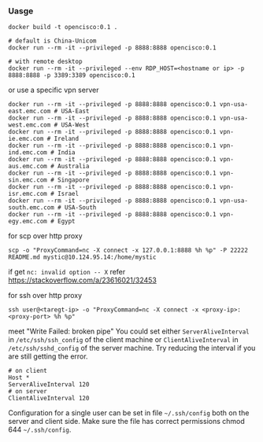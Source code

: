 ### Uasge

```
docker build -t opencisco:0.1 .

# default is China-Unicom
docker run --rm -it --privileged -p 8888:8888 opencisco:0.1

# with remote desktop
docker run --rm -it --privileged --env RDP_HOST=<hostname or ip> -p 8888:8888 -p 3389:3389 opencisco:0.1

```
or use a specific vpn server
```
docker run --rm -it --privileged -p 8888:8888 opencisco:0.1 vpn-usa-east.emc.com # USA-East 
docker run --rm -it --privileged -p 8888:8888 opencisco:0.1 vpn-usa-west.emc.com # USA-West 
docker run --rm -it --privileged -p 8888:8888 opencisco:0.1 vpn-ie.emc.com # Ireland
docker run --rm -it --privileged -p 8888:8888 opencisco:0.1 vpn-ind.emc.com # India
docker run --rm -it --privileged -p 8888:8888 opencisco:0.1 vpn-aus.emc.com # Australia
docker run --rm -it --privileged -p 8888:8888 opencisco:0.1 vpn-sin.emc.com # Singapore
docker run --rm -it --privileged -p 8888:8888 opencisco:0.1 vpn-isr.emc.com # Israel
docker run --rm -it --privileged -p 8888:8888 opencisco:0.1 vpn-usa-south.emc.com # USA-South
docker run --rm -it --privileged -p 8888:8888 opencisco:0.1 vpn-egy.emc.com # Egypt
```

for scp over http proxy
```
scp -o "ProxyCommand=nc -X connect -x 127.0.0.1:8888 %h %p" -P 22222 README.md mystic@10.124.95.14:/home/mystic
```
if get `nc: invalid option -- X` refer https://stackoverflow.com/a/23616021/32453

for ssh over http proxy
```
ssh user@<taregt-ip> -o "ProxyCommand=nc -X connect -x <proxy-ip>:<proxy-port> %h %p"
```
meet "Write Failed: broken pipe"
You could set either `ServerAliveInterval` in `/etc/ssh/ssh_config` of the client machine or `ClientAliveInterval` in `/etc/ssh/sshd_config` of the server machine. Try reducing the interval if you are still getting the error.
```
# on client
Host *
ServerAliveInterval 120
# on server
ClientAliveInterval 120
```
Configuration for a single user can be set in file `~/.ssh/config` both on the server and client side. Make sure the file has correct permissions chmod 644 `~/.ssh/config`.

